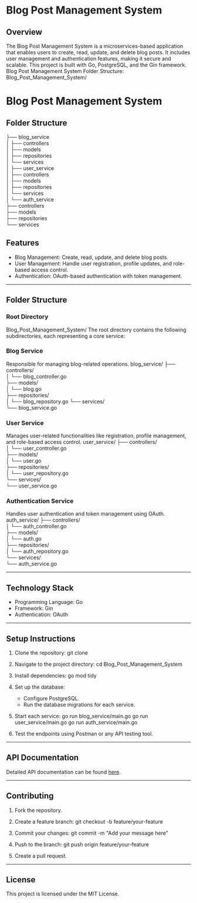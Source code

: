 # Blog Post Management System

## Overview
The Blog Post Management System is a microservices-based application that enables users to create, read, update, and delete blog posts. It includes user management and authentication features, making it secure and scalable. This project is built with Go, PostgreSQL, and the Gin framework.
Blog Post Management System Folder Structure:
Blog_Post_Management_System/
 
# Blog Post Management System

## Folder Structure


├── blog_service           
│   ├── controllers         
│   ├── models              
│   ├── repositories        
│   └── services            
│
├── user_service            
│   ├── controllers         
│   ├── models              
│   ├── repositories        
│   └── services            
│
└── auth_service            
    ├── controllers         
    ├── models              
    ├── repositories        
    └── services            
## Features
- Blog Management: Create, read, update, and delete blog posts.
- User Management: Handle user registration, profile updates, and role-based access control.
- Authentication: OAuth-based authentication with token management.

---

## Folder Structure

### Root Directory
Blog_Post_Management_System/
The root directory contains the following subdirectories, each representing a core service:

### Blog Service
Responsible for managing blog-related operations.
blog_service/
├── controllers/      
│   └── blog_controller.go  
├── models/           
│   └── blog.go        
├── repositories/      
│   └── blog_repository.go 
└── services/          
    └── blog_service.go  

### User Service
Manages user-related functionalities like registration, profile management, and role-based access control.
user_service/
├── controllers/       
│   └── user_controller.go  
├── models/            
│   └── user.go        
├── repositories/      
│   └── user_repository.go  
└── services/          
    └── user_service.go  

### Authentication Service
Handles user authentication and token management using OAuth.
auth_service/
├── controllers/       
│   └── auth_controller.go  
├── models/           
│   └── auth.go        
├── repositories/      
│   └── auth_repository.go  
└── services/         
    └── auth_service.go  

---

## Technology Stack
- Programming Language: Go
- Framework: Gin
- Authentication: OAuth

---

## Setup Instructions
1. Clone the repository:
      git clone <repository-url>
   
2. Navigate to the project directory:
      cd Blog_Post_Management_System
   
3. Install dependencies:
      go mod tidy
   
4. Set up the database:
   - Configure PostgreSQL.
   - Run the database migrations for each service.
5. Start each service:
      go run blog_service/main.go
   go run user_service/main.go
   go run auth_service/main.go
   
6. Test the endpoints using Postman or any API testing tool.

---

## API Documentation
Detailed API documentation can be found [here](https://www.postman.com/blogposts/api-fest-nutrition/api/b3821248-5ee4-4a1b-aa5a-7ea179465db6/blog-post-management-api?action=share&creator=40134617).

---

## Contributing
1. Fork the repository.
2. Create a feature branch:
      git checkout -b feature/your-feature
   
3. Commit your changes:
      git commit -m "Add your message here"
   
4. Push to the branch:
      git push origin feature/your-feature
   
5. Create a pull request.

---

## License
This project is licensed under the MIT License.
